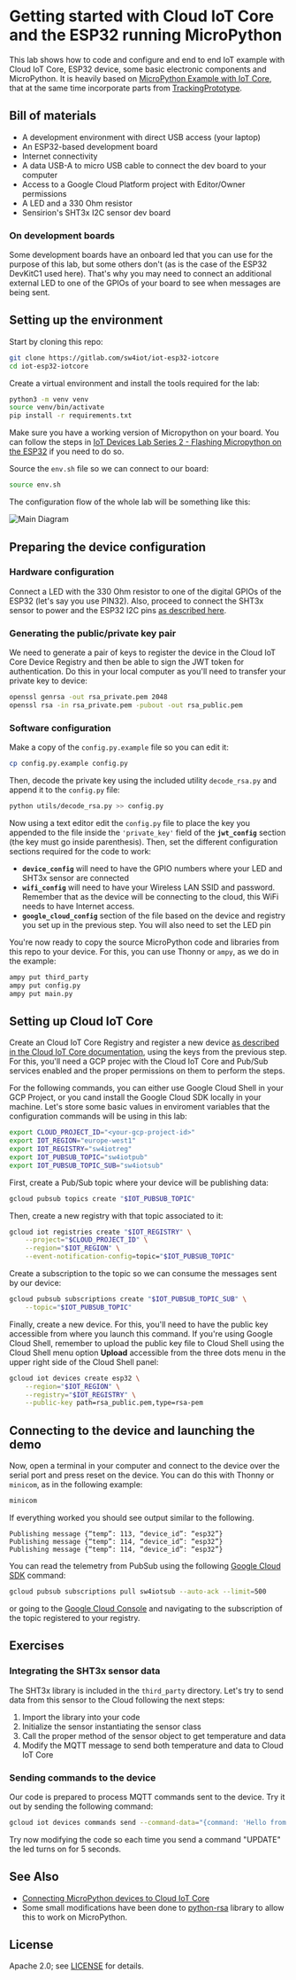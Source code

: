 # Getting started with Cloud IoT Core and the ESP32 running MicroPython


This lab shows how to code and configure and end to end IoT example with Cloud IoT Core, ESP32 device, some basic electronic components and MicroPython. It is heavily based on [MicroPython Example with IoT Core](https://github.com/GoogleCloudPlatform/iot-core-micropython), that at the same time incorporate parts from [TrackingPrototype](https://github.com/jbrichau/TrackingPrototype).

## Bill of materials

- A development environment with direct USB access (your laptop)
- An ESP32-based development board
- Internet connectivity
- A data USB-A to micro USB cable to connect the dev board to your computer
- Access to a Google Cloud Platform project with Editor/Owner permissions
- A LED and a 330 Ohm resistor
- Sensirion's SHT3x I2C sensor dev board 

### On development boards

Some development boards have an onboard led that you can use for the purpose of this lab, but some others don't (as is the case of the ESP32 DevKitC1 used here). That's why you may need to connect an additional external LED to one of the GPIOs of your board to see when messages are being sent.

## Setting up the environment

Start by cloning this repo:

```bash
git clone https://gitlab.com/sw4iot/iot-esp32-iotcore
cd iot-esp32-iotcore
```

Create a virtual environment and install the tools required for the lab:

```bash
python3 -m venv venv
source venv/bin/activate
pip install -r requirements.txt
```

Make sure you have a working version of Micropython on your board. You can follow the steps in [IoT Devices Lab Series 2 - Flashing Micropython on the ESP32](https://docs.canadillas.org/iot/IoT_Devices_Lab_Series-2/) if you need to do so.

Source the `env.sh` file so we can connect to our board:

```bash
source env.sh
```

The configuration flow of the whole lab will be something like this:

![Main Diagram](img/main_diagram.png)

## Preparing the device configuration

### Hardware configuration

Connect a LED with the 330 Ohm resistor to one of the digital GPIOs of the ESP32 (let's say you use PIN32). Also, proceed to connect the SHT3x sensor to power and the ESP32 I2C pins [as described here](https://docs.canadillas.org/iot/IoT_Devices_Lab_Series-5/#esp32-i2c-pinout-and-physical-connections).

### Generating the public/private key pair

We need to generate a pair of keys to register the device in the Cloud IoT Core Device Registry and then be able to sign the JWT token for authentication. Do this in your local computer as you'll need to transfer your private key to device:

```bash
openssl genrsa -out rsa_private.pem 2048
openssl rsa -in rsa_private.pem -pubout -out rsa_public.pem
```

### Software configuration

Make a copy of the `config.py.example` file so you can edit it:

```bash
cp config.py.example config.py
```

Then, decode the private key using the included utility `decode_rsa.py` and append it to the  `config.py` file:

```bash
python utils/decode_rsa.py >> config.py
```

Now using a text editor edit the `config.py` file to place the key you appended to the file inside the `'private_key'` field of the **`jwt_config`** section (the key must go inside parenthesis). Then, set the different configuration sections required for the code to work:

- **`device_config`** will need to have the GPIO numbers where your LED and SHT3x sensor are connected
- **`wifi_config`** will need to have your Wireless LAN SSID and password. Remember that as the device will be connecting to the cloud, this WiFi needs to have Internet access.
- **`google_cloud_config`** section of the file based on the device and registry you set up in the previous step. You will also need to set the LED pin

You're now ready to copy the source MicroPython code and libraries from this repo to your device. For this, you can use Thonny or `ampy`, as we do in the example:

```bash
ampy put third_party
ampy put config.py
ampy put main.py
```

## Setting up Cloud IoT Core

Create an Cloud IoT Core Registry and register a new device [as described in the Cloud IoT Core documentation](https://cloud.google.com/iot/docs/how-tos/devices), using the keys from the previous step. For this, you'll need a GCP projec with the Cloud IoT Core and Pub/Sub services enabled and the proper permissions on them to perform the steps.

For the following commands, you can either use Google Cloud Shell in your GCP Project, or you cand install the Google Cloud SDK locally in your machine. Let's store some basic values in enviroment variables that the configuration commands will be using in this lab:

```bash
export CLOUD_PROJECT_ID="<your-gcp-project-id>"
export IOT_REGION="europe-west1"
export IOT_REGISTRY="sw4iotreg"
export IOT_PUBSUB_TOPIC="sw4iotpub"
export IOT_PUBSUB_TOPIC_SUB="sw4iotsub"
```

First, create a Pub/Sub topic where your device will be publishing data:

```bash
gcloud pubsub topics create "$IOT_PUBSUB_TOPIC"
```

Then, create a new registry with that topic associated to it:

```bash
gcloud iot registries create "$IOT_REGISTRY" \
    --project="$CLOUD_PROJECT_ID" \
    --region="$IOT_REGION" \
    --event-notification-config=topic="$IOT_PUBSUB_TOPIC"
```

Create a subscription to the topic so we can consume the messages sent by our device:

```bash
gcloud pubsub subscriptions create "$IOT_PUBSUB_TOPIC_SUB" \
    --topic="$IOT_PUBSUB_TOPIC"
```

Finally, create a new device. For this, you'll need to have the public key accessible from where you launch this command. If you're using Google Cloud Shell, remember to upload the public key file to Cloud Shell using the Cloud Shell menu option **Upload** accessible from the three dots menu in the upper right side of the Cloud Shell panel:

```bash
gcloud iot devices create esp32 \
    --region="$IOT_REGION" \
    --registry="$IOT_REGISTRY" \
    --public-key path=rsa_public.pem,type=rsa-pem
```

## Connecting to the device and launching the demo

Now, open a terminal in your computer and connect to the device over the serial port and press reset on the device. You can do this with Thonny or `minicom`, as in the following example:

```bash
minicom
```

If everything worked you should see output similar to the following.

```text
Publishing message {“temp”: 113, “device_id”: “esp32”}
Publishing message {“temp”: 114, “device_id”: “esp32”}
Publishing message {“temp”: 114, “device_id”: “esp32”}
```

You can read the telemetry from PubSub using the following [Google Cloud SDK](https://cloud.google.com/sdk) command:

```bash
gcloud pubsub subscriptions pull sw4iotsub --auto-ack --limit=500
```

or going to the [Google Cloud Console](https://console.cloud.google.com/iot/registries) and navigating to the subscription of the topic registered to your registry.

## Exercises

### Integrating the SHT3x sensor data

The SHT3x library is included in the `third_party` directory. Let's try to send data from this sensor to the Cloud following the next steps:

1. Import the library into your code
2. Initialize the sensor instantiating the sensor class
3. Call the proper method of the sensor object to get temperature and data
4. Modify the MQTT message to send both temperature and data to Cloud IoT Core

### Sending commands to the device

Our code is prepared to process MQTT commands sent to the device. Try it out by sending the following command:

``` bash
gcloud iot devices commands send --command-data="{command: 'Hello from IoT Core'}" --device=esp32 --registry=$IOT_REGISTRY --region=$IOT_REGION
```

Try now modifying the code so each time you send a command "UPDATE" the led turns on for 5 seconds.

## See Also
- [Connecting MicroPython devices to Cloud IoT Core](https://medium.com/google-cloud/connecting-micropython-devices-to-google-cloud-iot-core-3680e632681e)
- Some small modifications have been done to [python-rsa](https://github.com/sybrenstuvel/python-rsa) library to allow this to work on MicroPython.

## License
Apache 2.0; see [LICENSE](LICENSE) for details.
